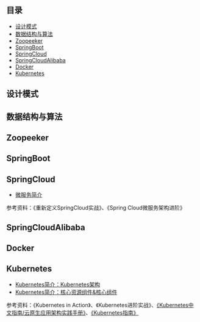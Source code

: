 
## 目录
- [设计模式](#设计模式)
- [数据结构与算法](#数据结构与算法)
- [Zoopeeker](#Zoopeeker)
- [SpringBoot](#SpringBoot)
- [SpringCloud](#SpringCloud)
- [SpringCloudAlibaba](#SpringCloudAlibaba)
- [Docker](#Docker)
- [Kubernetes](#Kubernetes)


## 设计模式

## 数据结构与算法

## Zoopeeker

## SpringBoot

## SpringCloud
- [微服务简介](SpringCloud/微服务简介.md)

参考资料：《重新定义SpringCloud实战》、《Spring Cloud微服务架构进阶》

## SpringCloudAlibaba

## Docker

## Kubernetes
- [Kubernetes简介：Kubernetes架构](Kubernetes/Kubernetes简介：Kubernetes架构.md)
- [Kubernetes简介：核心资源组件&核心组件](Kubernetes/Kubernetes简介：核心资源组件&核心组件.md)

参考资料：《Kubernetes in Action》、《Kubernetes进阶实战》、[《Kubernetes中文指南/云原生应用架构实践手册》](https://github.com/rootsongjc/kubernetes-handbook)、[《Kubernetes指南》](https://github.com/feiskyer/kubernetes-handbook)



